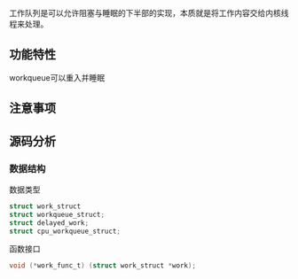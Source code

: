 工作队列是可以允许阻塞与睡眠的下半部的实现，本质就是将工作内容交给内核线程来处理。

## 功能特性

workqueue可以重入并睡眠

## 注意事项


## 源码分析

### 数据结构


数据类型

```c
struct work_struct
struct workqueue_struct;
struct delayed_work;
struct cpu_workqueue_struct;
```

函数接口

```c
void (*work_func_t) (struct work_struct *work);
```